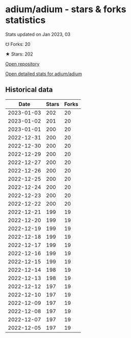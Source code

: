 # adium/adium - stars & forks statistics

Stats updated on Jan 2023, 03

☋ Forks: 20

★ Stars: 202

[Open repository](https://github.com/adium/adium)

[Open detailed stats for adium/adium](https://reviewgithub.com/rep/adium/adium)

## Historical data
| Date | Stars | Forks |
|------|-------|-------|
| 2023-01-03 | 202 | 20 | 
| 2023-01-02 | 201 | 20 | 
| 2023-01-01 | 200 | 20 | 
| 2022-12-31 | 200 | 20 | 
| 2022-12-30 | 200 | 20 | 
| 2022-12-29 | 200 | 20 | 
| 2022-12-27 | 200 | 20 | 
| 2022-12-26 | 200 | 20 | 
| 2022-12-25 | 200 | 20 | 
| 2022-12-24 | 200 | 20 | 
| 2022-12-23 | 200 | 20 | 
| 2022-12-22 | 200 | 20 | 
| 2022-12-21 | 199 | 19 | 
| 2022-12-20 | 199 | 19 | 
| 2022-12-19 | 199 | 19 | 
| 2022-12-18 | 199 | 19 | 
| 2022-12-17 | 199 | 19 | 
| 2022-12-16 | 199 | 19 | 
| 2022-12-15 | 199 | 19 | 
| 2022-12-14 | 198 | 19 | 
| 2022-12-13 | 198 | 19 | 
| 2022-12-12 | 197 | 19 | 
| 2022-12-10 | 197 | 19 | 
| 2022-12-09 | 197 | 19 | 
| 2022-12-08 | 197 | 19 | 
| 2022-12-07 | 197 | 19 | 
| 2022-12-05 | 197 | 19 | 

